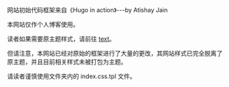 网站初始代码框架来自《Hugo in action》---by Atishay Jain

本网站仅作个人博客使用。

读者如果需要原主题样式，请前往  [text](https://github.com/atishay/eclectic-hugo-theme)。

但请注意，本网站已经对原始的框架进行了大量的更改，其网站样式已完全脱离了原主题，并且目前相关样式未被打包为主题。

请读者谨慎使用文件夹内的  index.css.tpl 文件。